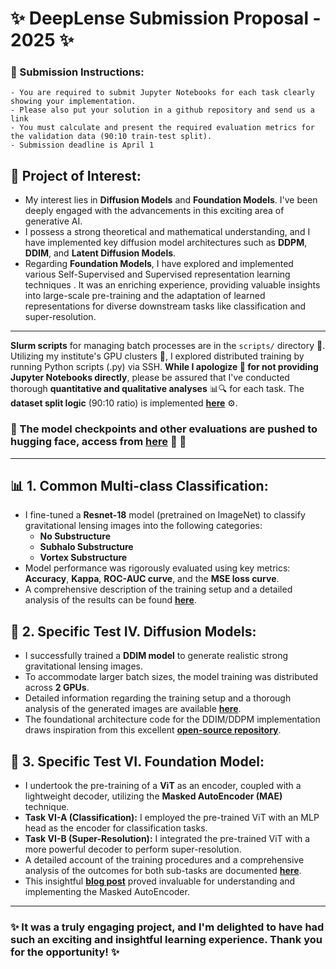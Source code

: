 # ✨ DeepLense Submission Proposal - 2025 ✨

### 📜 Submission Instructions:

```
- You are required to submit Jupyter Notebooks for each task clearly showing your implementation.
- Please also put your solution in a github repository and send us a link
- You must calculate and present the required evaluation metrics for the validation data (90:10 train-test split).
- Submission deadline is April 1
```

## 🔭 Project of Interest:

- My interest lies in **Diffusion Models** and **Foundation Models**. I've been deeply engaged with the advancements in this exciting area of generative AI.
- I possess a strong theoretical and mathematical understanding, and I have implemented key diffusion model architectures such as **DDPM**, **DDIM**, and **Latent Diffusion Models**.
- Regarding **Foundation Models**, I have explored and implemented various Self-Supervised and Supervised representation learning techniques . It was an enriching experience, providing valuable insights into large-scale pre-training and the adaptation of learned representations for diverse downstream tasks like classification and super-resolution.

---


**Slurm scripts** for managing batch processes are in the ```scripts/``` directory 📂. Utilizing my institute's GPU clusters 🚀, I explored distributed training by running Python scripts (.py) via SSH. **While I apologize 🙏 for not providing Jupyter Notebooks directly**, please be assured that I've conducted thorough **quantitative and qualitative analyses** 📊🔍 for each task. The **dataset split logic** (90:10 ratio) is implemented **[here](data_processing.py)** ⚙️.

### 💾 The model checkpoints and other evaluations are pushed to hugging face, access from [here](https://huggingface.co/sarvagyaP/deeplense-2025-results) 🚀 🤗

---

## 📊 1. Common Multi-class Classification:

- I fine-tuned a **Resnet-18** model (pretrained on ImageNet) to classify gravitational lensing images into the following categories:
    - **No Substructure**
    - **️Subhalo Substructure**
    - **Vortex Substructure**
- Model performance was rigorously evaluated using key metrics: **Accuracy**, **Kappa**, **ROC-AUC curve**, and the **MSE loss curve**.
- A comprehensive description of the training setup and a detailed analysis of the results can be found **[here](Multi_Class_Classification/ReadMe.md)**.

## 🌌 2. Specific Test IV. Diffusion Models:

- I successfully trained a **DDIM model** to generate realistic strong gravitational lensing images.
- To accommodate larger batch sizes, the model training was distributed across **2 GPUs**.
- Detailed information regarding the training setup and a thorough analysis of the generated images are available **[here](diffusion/readme.md)**.
- The foundational architecture code for the DDIM/DDPM implementation draws inspiration from this excellent **[open-source repository](https://github.com/lucidrains/denoising-diffusion-pytorch/tree/main)**.

## 🧠 3. Specific Test VI. Foundation Model:

- I undertook the pre-training of a **ViT** as an encoder, coupled with a lightweight decoder, utilizing the **Masked AutoEncoder (MAE)** technique.
- **Task VI-A (Classification):** I employed the pre-trained ViT with an MLP head as the encoder for classification tasks.
- **Task VI-B (Super-Resolution):** I integrated the pre-trained ViT with a more powerful decoder to perform super-resolution.
- A detailed account of the training procedures and a comprehensive analysis of the outcomes for both sub-tasks are documented **[here](foundation_models/readme.md)**.
- This insightful **[blog post](https://towardsdatascience.com/how-to-implement-state-of-the-art-masked-autoencoders-mae-6f454b736087/)** proved invaluable for understanding and implementing the Masked AutoEncoder.


---
### ✨ It was a truly engaging project, and I'm delighted to have had such an exciting and insightful learning experience. Thank you for the opportunity! ✨
